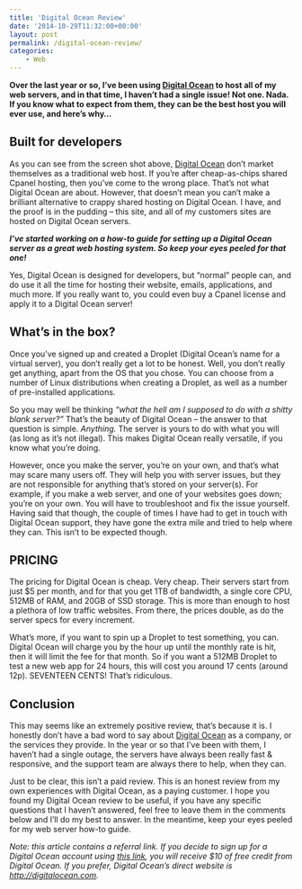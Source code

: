 ```yaml
---
title: 'Digital Ocean Review'
date: '2014-10-29T11:32:00+00:00'
layout: post
permalink: /digital-ocean-review/
categories:
    - Web
---
```


**Over the last year or so, I’ve been using [Digital Ocean](https://web.archive.org/web/20150103065747/https://www.digitalocean.com/?refcode=3fb9d983adc7) to host all of my web servers, and in that time, I haven’t had a single issue! Not one. Nada. If you know what to expect from them, they can be the best host you will ever use, and here’s why…**

## Built for developers

As you can see from the screen shot above, [Digital Ocean](https://web.archive.org/web/20150103065747/https://www.digitalocean.com/?refcode=3fb9d983adc7) don’t market themselves as a traditional web host. If you’re after cheap-as-chips shared Cpanel hosting, then you’ve come to the wrong place. That’s not what Digital Ocean are about. However, that doesn’t mean you can’t make a brilliant alternative to crappy shared hosting on Digital Ocean. I have, and the proof is in the pudding – this site, and all of my customers sites are hosted on Digital Ocean servers.

***I’ve started working on a how-to guide for setting up a Digital Ocean server as a great web hosting system. So keep your eyes peeled for that one!***

 Yes, Digital Ocean is designed for developers, but “normal” people can, and do use it all the time for hosting their website, emails, applications, and much more. If you really want to, you could even buy a Cpanel license and apply it to a Digital Ocean server!

## What’s in the box?

Once you’ve signed up and created a Droplet (Digital Ocean’s name for a virtual server), you don’t really get a lot to be honest. Well, you don’t really get anything, apart from the OS that you chose. You can choose from a number of Linux distributions when creating a Droplet, as well as a number of pre-installed applications.

So you may well be thinking *“what the hell am I supposed to do with a shitty blank server?”* That’s the beauty of Digital Ocean – the answer to that question is simple. *Anything.* The server is yours to do with what you will (as long as it’s not illegal). This makes Digital Ocean really versatile, if you know what you’re doing.

However, once you make the server, you’re on your own, and that’s what may scare many users off. They will help you with server issues, but they are not responsible for anything that’s stored on your server(s). For example, if you make a web server, and one of your websites goes down; you’re on your own. You will have to troubleshoot and fix the issue yourself. Having said that though, the couple of times I have had to get in touch with Digital Ocean support, they have gone the extra mile and tried to help where they can. This isn’t to be expected though.

## PRICING

The pricing for Digital Ocean is cheap. Very cheap. Their servers start from just $5 per month, and for that you get 1TB of bandwidth, a single core CPU, 512MB of RAM, and 20GB of SSD storage. This is more than enough to host a plethora of low traffic websites. From there, the prices double, as do the server specs for every increment.

What’s more, if you want to spin up a Droplet to test something, you can. Digital Ocean will charge you by the hour up until the monthly rate is hit, then it will limit the fee for that month. So if you want a 512MB Droplet to test a new web app for 24 hours, this will cost you around 17 cents (around 12p). SEVENTEEN CENTS! That’s ridiculous.

## Conclusion

This may seems like an extremely positive review, that’s because it is. I honestly don’t have a bad word to say about [Digital Ocean](https://web.archive.org/web/20150103065747/https://www.digitalocean.com/?refcode=3fb9d983adc7) as a company, or the services they provide. In the year or so that I’ve been with them, I haven’t had a single outage, the servers have always been really fast &amp; responsive, and the support team are always there to help, when they can.

Just to be clear, this isn’t a paid review. This is an honest review from my own experiences with Digital Ocean, as a paying customer. I hope you found my Digital Ocean review to be useful, if you have any specific questions that I haven’t answered, feel free to leave them in the comments below and I’ll do my best to answer. In the meantime, keep your eyes peeled for my web server how-to guide.

*Note: this article contains a referral link. If you decide to sign up for a Digital Ocean account using [this link](https://web.archive.org/web/20150103065747/https://www.digitalocean.com/?refcode=3fb9d983adc7), you will receive $10 of free credit from Digital Ocean. If you prefer, Digital Ocean’s direct website is http://digitalocean.com.*